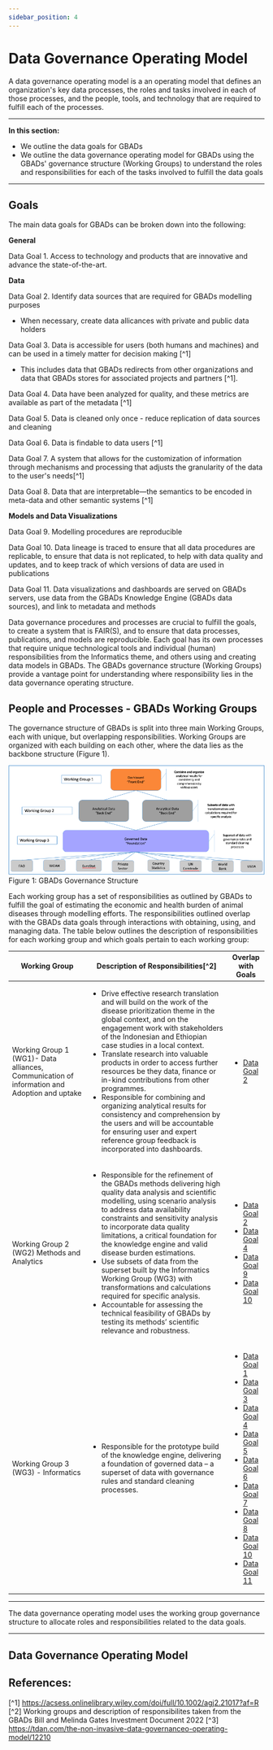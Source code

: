 ```yaml
---
sidebar_position: 4
---
```


# Data Governance Operating Model

A data governance operating model is a an operating model that defines an organization's key data processes, the roles and tasks involved in each of those processes, and the people, tools, and technology that are required to fulfill each of the processes. 

---

**In this section:** 

* We outline the data goals for GBADs
* We outline the data governance operating model for GBADs using the GBADs' governance structure (Working Groups) to understand the roles and responsibilities for each of the tasks involved to fulfill the data goals

---

## Goals

The main data goals for GBADs can be broken down into the following:

**General**

Data Goal 1.<a name="Data-Goal-1"></a>
Access to technology and products that are innovative and advance the state-of-the-art.


**Data**

Data Goal 2.<a name="Data-Goal-2"></a>
Identify data sources that are required for GBADs modelling purposes 

* When necessary, create data allicances with private and public data holders


Data Goal 3.<a name="Data-Goal-3"></a>
Data is accessible for users (both humans and machines) and can be used in a timely matter for decision making [^1]

* This includes data that GBADs redirects from other organizations and data that GBADs stores for associated projects and partners [^1]. 

Data Goal 4.<a name="Data-Goal-4"></a>
Data have been analyzed for quality, and these metrics are available as part of the metadata [^1]


Data Goal 5.<a name="Data-Goal-5"></a>
Data is cleaned only once - reduce replication of data sources and cleaning

Data Goal 6.<a name="Data-Goal-6"></a>
Data is findable to data users [^1]

Data Goal 7.<a name="Data-Goal-7"></a>
A system that allows for the customization of information through mechanisms and processing that adjusts the granularity of the data to the user's needs[^1]

Data Goal 8.<a name="Data-Goal-8"></a>
Data that are interpretable—the semantics to be encoded in meta-data and other semantic systems [^1]


**Models and Data Visualizations**

Data Goal 9.<a name="Data-Goal-9"></a>
Modelling procedures are reproducible

Data Goal 10.<a name="Data-Goal-10"></a>
Data lineage is traced to ensure that all data procedures are replicable, to ensure that data is not replicated, to help with data quality and updates, and to keep track of which versions of data are used in publications

Data Goal 11.<a name="Data-Goal-11"></a>
Data visualizations and dashboards are served on GBADs servers, use data from the GBADs Knowledge Engine (GBADs data sources), and link to metadata and methods


Data governance procedures and processes are crucial to fulfill the goals, to create a system that is FAIR(S), and to ensure that data processes, publications, and models are reproducible. Each goal has its own processes that require unique technological tools and individual (human) responsibilities from the Informatics theme, and others using and creating data models in GBADs. The GBADs governance structure (Working Groups) provide a vantage point for understanding where responsibility lies in the data governance operating structure. 

<!-- 
From FAIR to FAIRS
    Data that can be used in a timely manner for decision making.
    Data that have been analyzed for quality, and these metrics are available as part of the meta-data.
    As complete a data collection as possible for all its stakeholders. This will include data that GBADs redirects from other organizations and data that GBADs stores for associated projects and partners.
    Data that are relevant to the modelling, decision support, and other purposes important to the aims of GBADs and its users.
    Data that are easily accessible to appropriate users (both machine and human).
    Data that are interpretable—the semantics to be encoded in meta-data and other semantic systems.
    Access to technology and products that are innovative and advance the state-of-the-art.
    A system that allows for the customization of information through mechanisms and processing that adjusts the granularity of the data to the user's needs. -->


<!-- * Assess the quality of all input data according to quality metrics established by the Informatics team and communicate the quality via data quality reports or dashboards 
* Data can be shared with internal and external partners via Application Programming Interfaces (APIs) and/or files in S3 buckets 
* Reduce data replication and provide processes so same versions of data can be used by all data users in GBADs 
* Trace data lineage and provenance to ensure that changes to data and outputs are reproducible and traceable, and to ensure that 
* Ensure that modelling procedures are well documented,
* Provide infrastructure to 

The goals were drafted using the 2023 Investment Document.  -->

## People and Processes - GBADs Working Groups 

The governance structure of GBADs is split into three main Working Groups, each with unique, but overlapping responsibilities. Working Groups are organized with each building on each other, where the data lies as the backbone structure (Figure 1).

![GBADsWGStruct](./images/GBADsWGStruct.png)
Figure 1: GBADs Governance Structure

Each working group has a set of responsibilities as outlined by GBADs to fulfill the goal of estimating the economic and health burden of animal diseases through modelling efforts. The responsibilities outlined overlap with the GBADs data goals through interactions with obtaining, using, and managing data. The table below outlines the description of responsibilities for each working group and which goals pertain to each working group:  

| Working Group | Description of Responsibilities[^2] | Overlap with Goals |
| ------------- | ----------- | ----------- |
| Working Group 1 (WG1)- Data alliances, Communication of information and Adoption and uptake | <ul><li>Drive effective research translation and will build on the work of the disease prioritization theme in the global context, and on the engagement work with stakeholders of the Indonesian and Ethiopian case studies in a local context.</li><li>Translate research into valuable products in order to access further resources be they data, finance or in-kind contributions from other programmes.</li><li>Responsible for combining and organizing analytical results for consistency and comprehension by the users and will be accountable for ensuring user and expert reference group feedback is incorporated into dashboards.</li></ul>| <ul><li>[Data Goal 2](#Data-Goal-2)</li></ul>|
| Working Group 2 (WG2)  Methods and Analytics | <ul><li>Responsible for the refinement of the GBADs methods delivering high quality data analysis and scientific modelling, using scenario analysis to address data availability constraints and sensitivity analysis to incorporate data quality limitations, a critical foundation for the knowledge engine and valid disease burden estimations.</li><li>Use subsets of data from the superset built by the Informatics Working Group (WG3) with transformations and calculations required for specific analysis.</li><li>Accountable for assessing the technical feasibility of GBADs by testing its methods’ scientific relevance and robustness.</li></ul> | <ul><li>[Data Goal 2](#Data-Goal-2)</li><li>[Data Goal 4](#Data-Goal-4)</li><li>[Data Goal 9](#Data-Goal-9)</li><li>[Data Goal 10](#Data-Goal-10)</li></ul>|
| Working Group 3 (WG3) - Informatics | <ul><li>Responsible for the prototype build of the knowledge engine, delivering a foundation of governed data – a superset of data with governance rules and standard cleaning processes.</li></ul> | <ul><li> [Data Goal 1](#Data-Goal-1)</li><li>[Data Goal 3](#Data-Goal-3)</li><li>[Data Goal 4](#Data-Goal-4)</li><li>[Data Goal 5](#Data-Goal-5)</li><li>[Data Goal 6](#Data-Goal-6)</li><li>[Data Goal 7](#Data-Goal-7)</li><li>[Data Goal 8](#Data-Goal-8)</li><li>[Data Goal 10](#Data-Goal-10)</li><li>[Data Goal 11](#Data-Goal-11)</li></ul>|

---

The data governance operating model uses the working group governance structure to allocate roles and responsibilities related to the data goals. 

---

## Data Governance Operating Model



<!-- ## Non-Invasive Data Governance Operating Model of Roles and Responsibilities 

The Non-Invasive Data Governance Operating Model of Roles and Responsibilities 

![seinerTdanDGOperating](./images/seinerTdanDGOperating.gif) -->

## References: 
[^1] https://acsess.onlinelibrary.wiley.com/doi/full/10.1002/agj2.21017?af=R
[^2] Working groups and description of responsibilites taken from the GBADs Bill and Melinda Gates Investment Document 2022
[^3] https://tdan.com/the-non-invasive-data-governanceo-operating-model/12210